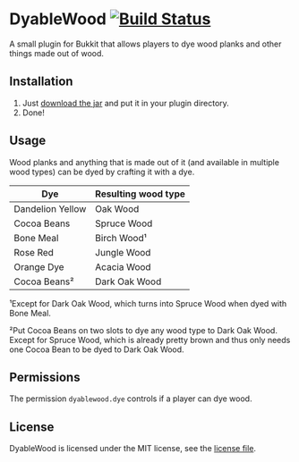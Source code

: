 # DyableWood [![Build Status](https://ci.wertarbyte.com/job/DyableWood/badge/icon)](https://ci.wertarbyte.com/job/DyableWood)
A small plugin for Bukkit that allows players to dye wood planks and other things made out of wood.

## Installation
1. Just [download the jar][ci] and put it in your plugin directory.
2. Done!

[ci]: https://ci.wertarbyte.com/job/Dyablewood/lastStableBuild/

## Usage
Wood planks and anything that is made out of it (and available in multiple wood types) can be dyed by
crafting it with a dye.

| Dye              | Resulting wood type  |
|------------------|----------------------|
| Dandelion Yellow | Oak Wood             |
| Cocoa Beans      | Spruce Wood          |
| Bone Meal        | Birch Wood¹          |
| Rose Red         | Jungle Wood          |
| Orange Dye       | Acacia Wood          |
| Cocoa Beans²     | Dark Oak Wood        |

¹Except for Dark Oak Wood, which turns into Spruce Wood when dyed with Bone Meal.

²Put Cocoa Beans on two slots to dye any wood type to Dark Oak Wood. Except for
Spruce Wood, which is already pretty brown and thus only needs one Cocoa
Bean to be dyed to Dark Oak Wood.

## Permissions
The permission `dyablewood.dye` controls if a player can dye wood.

## License
DyableWood is licensed under the MIT license, see the [license file][license].

[license]: https://github.com/leMaik/DyableWood/blob/master/LICENSE
